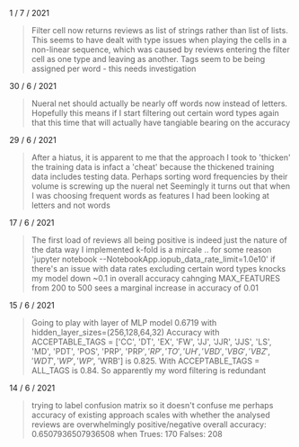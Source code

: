 1 / 7 / 2021

> Filter cell now returns reviews as list of strings rather than list of lists. This seems to have dealt with type issues when playing the cells in a non-linear sequence, which was caused by reviews entering the filter cell as one type and leaving as another.
> Tags seem to be being assigned per word - this needs investigation

30 / 6 / 2021

> Nueral net should actually be nearly off words now instead of letters. Hopefully this means if I start filtering out certain word types again that this time that will actually have tangiable bearing on the accuracy

29 / 6 / 2021

> After a hiatus, it is apparent to me that the approach I took to 'thicken' the training data is infact a 'cheat' because the thickened training data includes testing data.
> Perhaps sorting word frequencies by their volume is screwing up the nueral net
> Seemingly it turns out that when I was choosing frequent words as features I had been looking at letters and not words

17 / 6 / 2021

> The first load of reviews all being positive is indeed just the nature of the data
> way I implemented k-fold is a mircale .. for some reason
> 'jupyter notebook --NotebookApp.iopub_data_rate_limit=1.0e10' if there's an issue with data rates
> excluding certain word types knocks my model down ~0.1 in overall accuracy
> cahnging MAX_FEATURES from 200 to 500 sees a marginal increase in accuracy of 0.01

15 / 6 / 2021

> Going to play with layer of MLP model
> 0.6719 with hidden_layer_sizes=(256,128,64,32)
> Accuracy with ACCEPTABLE_TAGS = ['CC', 'DT', 'EX', 'FW', 'JJ', 'JJR', 'JJS', 'LS', 'MD', 'PDT',
 'POS', 'PRP', 'PRP$', 'RP', 'TO', 'UH', 'VBD', 'VBG', 'VBZ', 'WDT', 'WP', 'WP$', 'WRB'] is 0.825.
 With ACCEPTABLE_TAGS = ALL_TAGS is 0.84. So apparently my word filtering is redundant


14 / 6 / 2021

> trying to label confusion matrix so it doesn't confuse me
> perhaps accuracy of existing approach scales with whether the analysed reviews are overwhelmingly positive/negative
> overall accuracy:  0.6507936507936508 when Trues: 170 Falses: 208